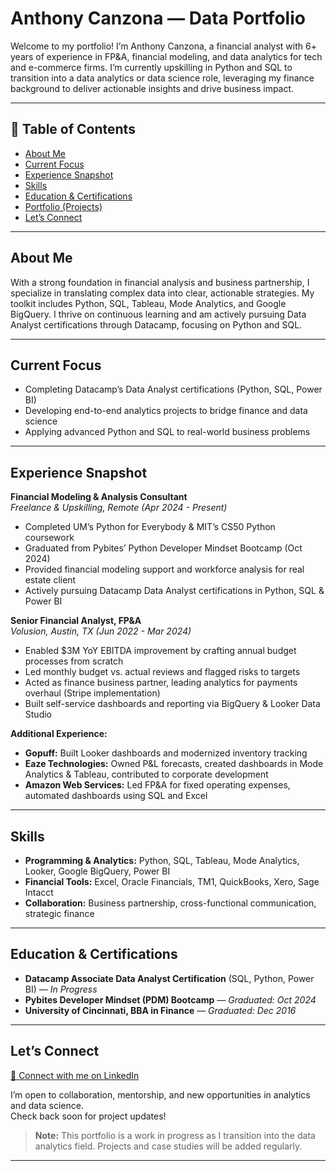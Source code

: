 # Anthony Canzona — Data Portfolio

Welcome to my portfolio! I’m Anthony Canzona, a financial analyst with 6+ years of experience in FP&A, financial modeling, and data analytics for tech and e-commerce firms. I’m currently upskilling in Python and SQL to transition into a data analytics or data science role, leveraging my finance background to deliver actionable insights and drive business impact.

---

## 📑 Table of Contents

- [About Me](#about-me)
- [Current Focus](#current-focus)
- [Experience Snapshot](#experience-snapshot)
- [Skills](#skills)
- [Education & Certifications](#education--certifications)
- [Portfolio (Projects)](portfolio.md)
- [Let’s Connect](#lets-connect)

---

## About Me

With a strong foundation in financial analysis and business partnership, I specialize in translating complex data into clear, actionable strategies. My toolkit includes Python, SQL, Tableau, Mode Analytics, and Google BigQuery. I thrive on continuous learning and am actively pursuing Data Analyst certifications through Datacamp, focusing on Python and SQL.

---

## Current Focus

- Completing Datacamp’s Data Analyst certifications (Python, SQL, Power BI)
- Developing end-to-end analytics projects to bridge finance and data science
- Applying advanced Python and SQL to real-world business problems

---

## Experience Snapshot

**Financial Modeling & Analysis Consultant**  
_Freelance & Upskilling, Remote (Apr 2024 - Present)_  
- Completed UM’s Python for Everybody & MIT’s CS50 Python coursework
- Graduated from Pybites’ Python Developer Mindset Bootcamp (Oct 2024)
- Provided financial modeling support and workforce analysis for real estate client
- Actively pursuing Datacamp Data Analyst certifications in Python, SQL & Power BI

**Senior Financial Analyst, FP&A**  
_Volusion, Austin, TX (Jun 2022 - Mar 2024)_  
- Enabled $3M YoY EBITDA improvement by crafting annual budget processes from scratch
- Led monthly budget vs. actual reviews and flagged risks to targets
- Acted as finance business partner, leading analytics for payments overhaul (Stripe implementation)
- Built self-service dashboards and reporting via BigQuery & Looker Data Studio

**Additional Experience:**  
- **Gopuff:** Built Looker dashboards and modernized inventory tracking  
- **Eaze Technologies:** Owned P&L forecasts, created dashboards in Mode Analytics & Tableau, contributed to corporate development  
- **Amazon Web Services:** Led FP&A for fixed operating expenses, automated dashboards using SQL and Excel

---

## Skills

- **Programming & Analytics:** Python, SQL, Tableau, Mode Analytics, Looker, Google BigQuery, Power BI
- **Financial Tools:** Excel, Oracle Financials, TM1, QuickBooks, Xero, Sage Intacct
- **Collaboration:** Business partnership, cross-functional communication, strategic finance

---

## Education & Certifications

- **Datacamp Associate Data Analyst Certification** (SQL, Python, Power BI) — *In Progress*
- **Pybites Developer Mindset (PDM) Bootcamp** — *Graduated: Oct 2024*
- **University of Cincinnati, BBA in Finance** — *Graduated: Dec 2016*

---

## Let’s Connect

[🔗 Connect with me on LinkedIn](https://www.linkedin.com/in/anthonyscanzona/)

I’m open to collaboration, mentorship, and new opportunities in analytics and data science.  
Check back soon for project updates!

> **Note:** This portfolio is a work in progress as I transition into the data analytics field. Projects and case studies will be added regularly.

---
